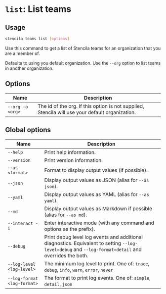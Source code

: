 <!-- Generated from doc comments in Rust. Do not edit. -->

# `list`: List teams

## Usage

```sh
stencila teams list [options]
```

Use this command to get a list of Stencila teams for an organization that you are a member of.

Defaults to using you default organization. Use the `--org` option to list teams in another organization.



## Options

| Name | Description |
| --- | --- |
| `--org -o <org>` | The id of the org. If this option is not supplied, Stencila will use your default organization. |

## Global options

| Name | Description |
| --- | --- |
| `--help` | Print help information. |
| `--version` | Print version information. |
| `--as <format>` | Format to display output values (if possible). |
| `--json` | Display output values as JSON (alias for `--as json`). |
| `--yaml` | Display output values as YAML (alias for `--as yaml`). |
| `--md` | Display output values as Markdown if possible (alias for `--as md`). |
| `--interact -i` | Enter interactive mode (with any command and options as the prefix). |
| `--debug` | Print debug level log events and additional diagnostics. Equivalent to setting `--log-level=debug` and `--log-format=detail` and overrides the both. |
| `--log-level <log-level>` | The minimum log level to print. One of: `trace`, `debug`, `info`, `warn`, `error`, `never` |
| `--log-format <log-format>` | The format to print log events. One of: `simple`, `detail`, `json` |